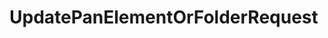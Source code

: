 # UpdatePanElementOrFolderRequest

<!-- This file was generated by liblab | https://liblab.com/ -->
